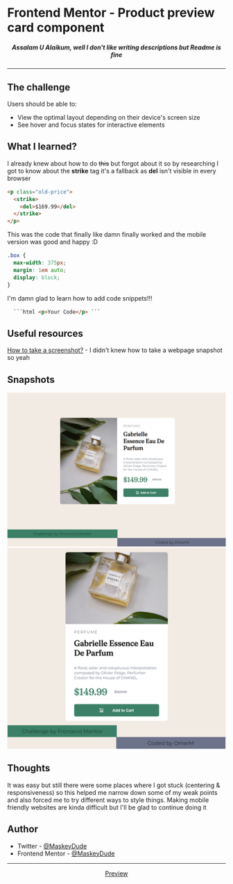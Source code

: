# Frontend Mentor - Product preview card component

<h5 align="center">Assalam U Alaikum, well I don't like writing descriptions but Readme is fine</h5>
<hr>

## The challenge

Users should be able to:

- View the optimal layout depending on their device's screen size
- See hover and focus states for interactive elements

## What I learned?

I already knew about how to do <strike><del>this</del></strike> but forgot about it so by researching I got to know about the <strong>strike</strong> tag it's a fallback as <strong>del</strong> isn't visible in every browser

```html
<p class="old-price">
  <strike>
    <del>$169.99</del>
  </strike>
</p>
```

This was the code that finally like damn finally worked and the mobile version was good and happy :D

```css
.box {
  max-width: 375px;
  margin: 1em auto;
  display: block;
}
```

I'm damn glad to learn how to add code snippets!!!

```html
  ```html <p>Your Code</p> ```
```

## Useful resources

[How to take a screenshot?](https://www.makeuseof.com/how-to-full-page-screenshot-chrome-firefox/) - I didn't knew how to take a webpage snapshot so yeah

## Snapshots

![](img/screenshot-desktop.png)
![](img/screenshot-mobile.png)

## Thoughts

It was easy but still there were some places where I got stuck (centering & responsiveness) so this helped me narrow down some of my weak points and also forced me to try different ways to style things. Making mobile friendly websites are kinda difficult but I'll be glad to continue doing it

## Author

- Twitter - [@MaskeyDude](https://www.twitter.com/MaskeyDude)
- Frontend Mentor - [@MaskeyDude](https://www.frontendmentor.io/profile/MaskeyDude)

<hr>
<div align="center">
<a href="https://maskeydude.github.io/product-preview-card-component/" target="_blank">Preview</a>
</div>
